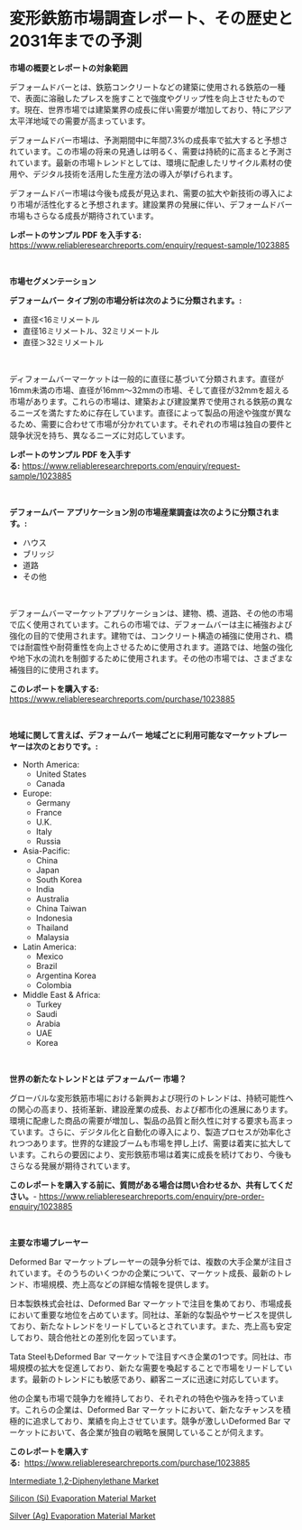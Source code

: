 <p><h1>変形鉄筋市場調査レポート、その歴史と2031年までの予測</h1></p><p><strong>市場の概要とレポートの対象範囲</strong></p>
<p><p>デフォームドバーとは、鉄筋コンクリートなどの建築に使用される鉄筋の一種で、表面に溶融したプレスを施すことで強度やグリップ性を向上させたものです。現在、世界市場では建築業界の成長に伴い需要が増加しており、特にアジア太平洋地域での需要が高まっています。</p><p>デフォームドバー市場は、予測期間中に年間7.3%の成長率で拡大すると予想されています。この市場の将来の見通しは明るく、需要は持続的に高まると予測されています。最新の市場トレンドとしては、環境に配慮したリサイクル素材の使用や、デジタル技術を活用した生産方法の導入が挙げられます。</p><p>デフォームドバー市場は今後も成長が見込まれ、需要の拡大や新技術の導入により市場が活性化すると予想されます。建設業界の発展に伴い、デフォームドバー市場もさらなる成長が期待されています。</p></p>
<p><strong>レポートのサンプル PDF を入手する:</strong> <a href="https://www.reliableresearchreports.com/enquiry/request-sample/1023885">https://www.reliableresearchreports.com/enquiry/request-sample/1023885</a></p>
<p>&nbsp;</p>
<p><strong>市場セグメンテーション</strong></p>
<p><strong>デフォームバー タイプ別の市場分析は次のように分類されます。:</strong></p>
<p><ul><li>直径<16ミリメートル</li><li>直径16ミリメートル、32ミリメートル</li><li>直径＞32ミリメートル</li></ul></p>
<p>&nbsp;</p>
<p><p>ディフォームバーマーケットは一般的に直径に基づいて分類されます。直径が16mm未満の市場、直径が16mm〜32mmの市場、そして直径が32mmを超える市場があります。これらの市場は、建築および建設業界で使用される鉄筋の異なるニーズを満たすために存在しています。直径によって製品の用途や強度が異なるため、需要に合わせて市場が分かれています。それぞれの市場は独自の要件と競争状況を持ち、異なるニーズに対応しています。</p></p>
<p><strong>レポートのサンプル PDF を入手する:</strong>&nbsp;<a href="https://www.reliableresearchreports.com/enquiry/request-sample/1023885">https://www.reliableresearchreports.com/enquiry/request-sample/1023885</a></p>
<p>&nbsp;</p>
<p><strong> デフォームバー アプリケーション別の市場産業調査は次のように分類されます。:</strong></p>
<p><ul><li>ハウス</li><li>ブリッジ</li><li>道路</li><li>その他</li></ul></p>
<p>&nbsp;</p>
<p><p>デフォームバーマーケットアプリケーションは、建物、橋、道路、その他の市場で広く使用されています。これらの市場では、デフォームバーは主に補強および強化の目的で使用されます。建物では、コンクリート構造の補強に使用され、橋では耐震性や耐荷重性を向上させるために使用されます。道路では、地盤の強化や地下水の流れを制御するために使用されます。その他の市場では、さまざまな補強目的に使用されます。</p></p>
<p><strong>このレポートを購入する:</strong>&nbsp; <a href="https://www.reliableresearchreports.com/purchase/1023885">https://www.reliableresearchreports.com/purchase/1023885</a></p>
<p>&nbsp;</p>
<p><strong>地域に関して言えば、デフォームバー 地域ごとに利用可能なマーケットプレーヤーは次のとおりです。:</strong></p>
<p><ul>
    <li>
        North America:
        <ul>
            <li>United States</li>
            <li>Canada</li>
        </ul>
    </li>
    <li>
        Europe:
        <ul>
            <li>Germany</li>
            <li>France</li>
            <li>U.K.</li>
            <li>Italy</li>
            <li>Russia</li>
        </ul>
    </li>
    <li>
        Asia-Pacific:
        <ul>
            <li>China</li>
            <li>Japan</li>
            <li>South Korea</li>
            <li>India</li>
            <li>Australia</li>
            <li>China Taiwan</li>
            <li>Indonesia</li>
            <li>Thailand</li>
            <li>Malaysia</li>
        </ul>
    </li>
    <li>
        Latin America:
        <ul>
            <li>Mexico</li>
            <li>Brazil</li>
            <li>Argentina Korea</li>
            <li>Colombia</li>
        </ul>
    </li>
    <li>
        Middle East & Africa:
        <ul>
            <li>Turkey</li>
            <li>Saudi</li>
            <li>Arabia</li>
            <li>UAE</li>
            <li>Korea</li>
        </ul>
    </li>
    </ul></p>
<p>&nbsp;</p>
<p><strong>世界の新たなトレンドとは デフォームバー 市場？</strong></p>
<p><p>グローバルな変形鉄筋市場における新興および現行のトレンドは、持続可能性への関心の高まり、技術革新、建設産業の成長、および都市化の進展にあります。環境に配慮した商品の需要が増加し、製品の品質と耐久性に対する要求も高まっています。さらに、デジタル化と自動化の導入により、製造プロセスが効率化されつつあります。世界的な建設ブームも市場を押し上げ、需要は着実に拡大しています。これらの要因により、変形鉄筋市場は着実に成長を続けており、今後もさらなる発展が期待されています。</p></p>
<p><strong>このレポートを購入する前に、質問がある場合は問い合わせるか、共有してください。</strong>- <a href="https://www.reliableresearchreports.com/enquiry/pre-order-enquiry/1023885">https://www.reliableresearchreports.com/enquiry/pre-order-enquiry/1023885</a></p>
<p>&nbsp;</p>
<p><strong>主要な市場プレーヤー</strong></p>
<p><p>Deformed Bar マーケットプレーヤーの競争分析では、複数の大手企業が注目されています。そのうちのいくつかの企業について、マーケット成長、最新のトレンド、市場規模、売上高などの詳細な情報を提供します。</p><p>日本製鉄株式会社は、Deformed Bar マーケットで注目を集めており、市場成長において重要な地位を占めています。同社は、革新的な製品やサービスを提供しており、新たなトレンドをリードしているとされています。また、売上高も安定しており、競合他社との差別化を図っています。</p><p>Tata SteelもDeformed Bar マーケットで注目すべき企業の1つです。同社は、市場規模の拡大を促進しており、新たな需要を喚起することで市場をリードしています。最新のトレンドにも敏感であり、顧客ニーズに迅速に対応しています。</p><p>他の企業も市場で競争力を維持しており、それぞれの特色や強みを持っています。これらの企業は、Deformed Bar マーケットにおいて、新たなチャンスを積極的に追求しており、業績を向上させています。競争が激しいDeformed Bar マーケットにおいて、各企業が独自の戦略を展開していることが伺えます。</p></p>
<p><strong>このレポートを購入する:</strong>&nbsp;&nbsp;<a href="https://www.reliableresearchreports.com/purchase/1023885">https://www.reliableresearchreports.com/purchase/1023885</a></p>
<p><p><a href="https://unruly-ladybug-44b.notion.site/Intermediate-1-2-Diphenylethane-Market-Share-Market-New-Trends-Analysis-Report-By-Type-By-Applica-eee9e74dce614c94b43bee3ba3aff7cb">Intermediate 1,2-Diphenylethane Market</a></p><p><a href="https://github.com/pgtimber/Market-Research-Report-List-1/blob/main/silicon-si-evaporation-material-market.md">Silicon (Si) Evaporation Material Market</a></p><p><a href="https://github.com/lataunyatinikmelvin59ilbd0dv/Market-Research-Report-List-1/blob/main/silver-ag-evaporation-material-market.md">Silver (Ag) Evaporation Material Market</a></p></p>